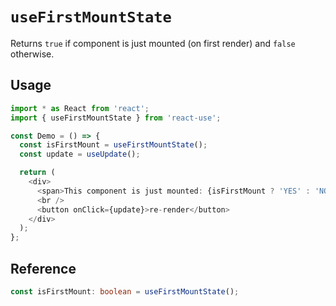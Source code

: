 # `useFirstMountState`

Returns `true` if component is just mounted (on first render) and `false` otherwise.

## Usage

```typescript jsx
import * as React from 'react';
import { useFirstMountState } from 'react-use';

const Demo = () => {
  const isFirstMount = useFirstMountState();
  const update = useUpdate();

  return (
    <div>
      <span>This component is just mounted: {isFirstMount ? 'YES' : 'NO'}</span>
      <br />
      <button onClick={update}>re-render</button>
    </div>
  );
};
```

## Reference

```ts
const isFirstMount: boolean = useFirstMountState();
```

